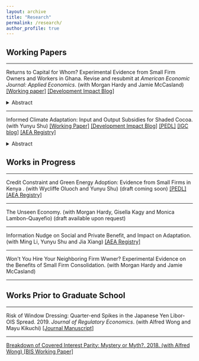 ```yaml
---
layout: archive
title: "Research"
permalink: /research/
author_profile: true
---
```


Working Papers
------

***

Returns to Capital for Whom? Experimental Evidence from Small Firm Owners and Workers in Ghana. Revise and resubmit at *American Economic Journal: Applied Economics*. (with Morgan Hardy and Jamie McCasland) 
<a href="https://www.dropbox.com/scl/fi/zbp2s8shdw1v2xay0ff6r/ReturnsToCapitalForWhom.pdf?rlkey=j7nfhmgha9zuyuss8e9mxayaw&dl=0" target="_blank">[Working paper]</a> 
<a href="https://blogs.worldbank.org/en/impactevaluations/what-firm-again-fluidity-firm-boundaries-developing-country-firms?cid=SHR_BlogSiteShare_EN_EXT#:~:text=Another%20new%20working%20paper%20by%20Hardy%20et%20al.%20(2024)" target="_blank">[Development Impact Blog]</a>

<details>
<summary>Abstract</summary>
We document capital contributions from workers to their employers in a representative sample of small firms. We separately conduct a two-sided experiment in a sample of small employers, randomizing cash transfers to firm owners or a randomly selected worker. Transfers to either party increase firm profits in equal magnitude. Treated owners purchase additional business assets; treated workers purchase business assets that are used in their employing firm and experience wage increases. Our findings challenge the assumption of a separation of labor and capital in firms, with widespread implications for measurement and for understanding the nature of firms in our context.
</details>

***

Informed Climate Adaptation: Input and Output Subsidies for Shaded Cocoa. (with Yunyu Shu)
<a href="https://drive.google.com/file/d/1u6Wlka3kd7fydY9Fuhm0SWG5GP3sPsDr/view?usp=drive_link" target="_blank">[Working Paper]</a> 
<a href="https://blogs.worldbank.org/en/impactevaluations/how-information-transforms-climate-adaptation-through-different-?" target="_blank">[Development Impact Blog]</a>
<a href="https://pedl.cepr.org/content/propagation-taste-climate-resilience-evidence-cocoa-value-chain-ghana-0" target="_blank">[PEDL]</a>
<a href="https://www.theigc.org/blogs/climate-priorities-developing-countries/understanding-climate-change-beliefs-and-adaptation" target = "_blank">[IGC blog]</a> 
<a href="https://www.socialscienceregistry.org/trials/11145" target="_blank">[AEA Registry]</a>

<details>
<summary>Abstract</summary>
<br>
With growing climate risks, agro-environmental policies seek to protect the environment while reducing poverty by incentivizing climate adaptation. We study how information shapes adaptation under different subsidy schemes for cocoa farmers in Ghana, where forest tree planting for shade is encouraged as an adaptation strategy. Conducting a lab-in-the-field experiment, we compare the impacts of an information intervention under an input subsidy for planting forest trees and an output subsidy for producing cocoa beans from shaded farms. While farmers receiving the information in both subsidy groups plant more forest trees than their subsidy-only counterparts, the increase is higher under the output subsidy than the input subsidy even though the information leads both groups to similarly update their beliefs about the benefits of shade. We rationalize the differential effects of information with a model in which beliefs about rainfall uncertainty and shade benefits affect ex ante input decisions. Counterfactuals show that output subsidy has greater potential to drive adaptation than input when beliefs are reasonably correct. We validate the lab results by distributing tree seedlings, finding consistent treatment effects on the number of seedlings requested and obtained.
</details>

Works in Progress
------

*** 

Credit Constraint and Green Energy Adoption: Evidence from Small Firms in Kenya . (with Wycliffe Oluoch and Yunyu Shu)
(draft coming soon)
<a href="https://pedl.cepr.org/content/blackouts-and-green-energy-adoption-evidence-kenya-0" target="_blank">[PEDL]</a> 
<a href="https://www.socialscienceregistry.org/trials/13802" target="_blank">[AEA Registry]</a>

***

The Unseen Economy. (with Morgan Hardy, Gisella Kagy and Monica Lambon-Quayefio) 
(draft available upon request)

***

Information Nudge on Social and Private Benefit, and Impact on Adaptation. (with Ming Li, Yunyu Shu and Jia Xiang)
<a href="https://www.socialscienceregistry.org/trials/13129" target="_blank">[AEA Registry]</a>

***

Won't You Hire Your Neighboring Firm Wwner? Experimental Evidence on the Benefits of Small Firm Consolidation. (with Morgan Hardy and Jamie McCasland)

***



Works Prior to Graduate School
------

***

Risk of Window Dressing: Quarter-end Spikes in the Japanese Yen Libor-OIS Spread. 2019. *Journal of Regulatory Economics*. (with Alfred Wong and Mayu Kikuchi)
<a href="https://link.springer.com/article/10.1007/s11149-019-09393-w" target="_blank">[Journal Manuscript]

***

Breakdown of Covered Interest Parity: Mystery or Myth?. 2018. (with Alfred Wong)
<a href="https://www.bis.org/publ/bppdf/bispap96_g.pdf" taget="_blank">[BIS Working Paper]</a>


